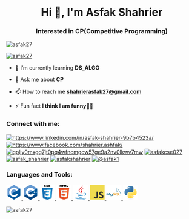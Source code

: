 <h1 align="center">Hi 👋, I'm Asfak Shahrier</h1>
<h3 align="center">Interested in CP(Competitive Programming)</h3>

<p align="left"> <img src="https://komarev.com/ghpvc/?username=asfak27&label=Profile%20views&color=0e75b6&style=flat" alt="asfak27" /> </p>

<p align="left"> <a href="https://github.com/ryo-ma/github-profile-trophy"><img src="https://github-profile-trophy.vercel.app/?username=asfak27" alt="asfak27" /></a> </p>

- 🌱 I’m currently learning **DS_ALGO**

- 💬 Ask me about **CP**

- 📫 How to reach me **shahrierasfak27@gmail.com**

- ⚡ Fun fact **I think I am funny🤣🤣**

<h3 align="left">Connect with me:</h3>
<p align="left">
<a href="https://linkedin.com/in/https://www.linkedin.com/in/asfak-shahrier-9b7b4523a/" target="blank"><img align="center" src="https://raw.githubusercontent.com/rahuldkjain/github-profile-readme-generator/master/src/images/icons/Social/linked-in-alt.svg" alt="https://www.linkedin.com/in/asfak-shahrier-9b7b4523a/" height="30" width="40" /></a>
<a href="https://fb.com/https://www.facebook.com/shahrier.ashfak/" target="blank"><img align="center" src="https://raw.githubusercontent.com/rahuldkjain/github-profile-readme-generator/master/src/images/icons/Social/facebook.svg" alt="https://www.facebook.com/shahrier.ashfak/" height="30" width="40" /></a>
<a href="https://instagram.com/qpljy0mxgq7jt0pq4wfncmgcw57ge9a2nv0lkwv7mw" target="blank"><img align="center" src="https://raw.githubusercontent.com/rahuldkjain/github-profile-readme-generator/master/src/images/icons/Social/instagram.svg" alt="qpljy0mxgq7jt0pq4wfncmgcw57ge9a2nv0lkwv7mw" height="30" width="40" /></a>
<a href="https://www.codechef.com/users/asfakcse027" target="blank"><img align="center" src="https://cdn.jsdelivr.net/npm/simple-icons@3.1.0/icons/codechef.svg" alt="asfakcse027" height="30" width="40" /></a>
<a href="https://codeforces.com/profile/asfak_shahrier" target="blank"><img align="center" src="https://raw.githubusercontent.com/rahuldkjain/github-profile-readme-generator/master/src/images/icons/Social/codeforces.svg" alt="asfak_shahrier" height="30" width="40" /></a>
<a href="https://www.leetcode.com/asfakshahrier" target="blank"><img align="center" src="https://raw.githubusercontent.com/rahuldkjain/github-profile-readme-generator/master/src/images/icons/Social/leet-code.svg" alt="asfakshahrier" height="30" width="40" /></a>
<a href="https://www.hackerearth.com/@asfak1" target="blank"><img align="center" src="https://raw.githubusercontent.com/rahuldkjain/github-profile-readme-generator/master/src/images/icons/Social/hackerearth.svg" alt="@asfak1" height="30" width="40" /></a>
</p>

<h3 align="left">Languages and Tools:</h3>
<p align="left"> <a href="https://www.cprogramming.com/" target="_blank" rel="noreferrer"> <img src="https://raw.githubusercontent.com/devicons/devicon/master/icons/c/c-original.svg" alt="c" width="40" height="40"/> </a> <a href="https://www.w3schools.com/cpp/" target="_blank" rel="noreferrer"> <img src="https://raw.githubusercontent.com/devicons/devicon/master/icons/cplusplus/cplusplus-original.svg" alt="cplusplus" width="40" height="40"/> </a> <a href="https://www.w3schools.com/css/" target="_blank" rel="noreferrer"> <img src="https://raw.githubusercontent.com/devicons/devicon/master/icons/css3/css3-original-wordmark.svg" alt="css3" width="40" height="40"/> </a> <a href="https://www.w3.org/html/" target="_blank" rel="noreferrer"> <img src="https://raw.githubusercontent.com/devicons/devicon/master/icons/html5/html5-original-wordmark.svg" alt="html5" width="40" height="40"/> </a> <a href="https://www.java.com" target="_blank" rel="noreferrer"> <img src="https://raw.githubusercontent.com/devicons/devicon/master/icons/java/java-original.svg" alt="java" width="40" height="40"/> </a> <a href="https://developer.mozilla.org/en-US/docs/Web/JavaScript" target="_blank" rel="noreferrer"> <img src="https://raw.githubusercontent.com/devicons/devicon/master/icons/javascript/javascript-original.svg" alt="javascript" width="40" height="40"/> </a> <a href="https://www.mysql.com/" target="_blank" rel="noreferrer"> <img src="https://raw.githubusercontent.com/devicons/devicon/master/icons/mysql/mysql-original-wordmark.svg" alt="mysql" width="40" height="40"/> </a> <a href="https://www.python.org" target="_blank" rel="noreferrer"> <img src="https://raw.githubusercontent.com/devicons/devicon/master/icons/python/python-original.svg" alt="python" width="40" height="40"/> </a> </p>

<p><img align="center" src="https://github-readme-streak-stats.herokuapp.com/?user=asfak27&" alt="asfak27" /></p>
